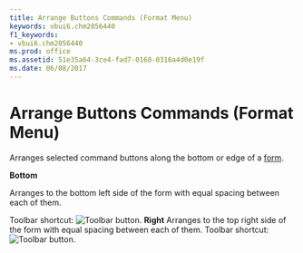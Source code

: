 ```yaml
---
title: Arrange Buttons Commands (Format Menu)
keywords: vbui6.chm2056440
f1_keywords:
- vbui6.chm2056440
ms.prod: office
ms.assetid: 51e35a64-3ce4-fad7-0160-0316a4d0e19f
ms.date: 06/08/2017
---
```



# Arrange Buttons Commands (Format Menu)

Arranges selected command buttons along the bottom or edge of a [form](vbe-glossary.md).

 **Bottom**

Arranges to the bottom left side of the form with equal spacing between each of them.

Toolbar shortcut: 
![Toolbar button](images/tbr_arrb_ZA01201677.gif).
 **Right**
Arranges to the top right side of the form with equal spacing between each of them.
Toolbar shortcut: 
![Toolbar button](images/tbr_arrr_ZA01201678.gif).

